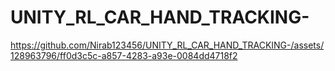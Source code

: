 # UNITY_RL_CAR_HAND_TRACKING-

https://github.com/Nirab123456/UNITY_RL_CAR_HAND_TRACKING-/assets/128963796/ff0d3c5c-a857-4283-a93e-0084dd4718f2

